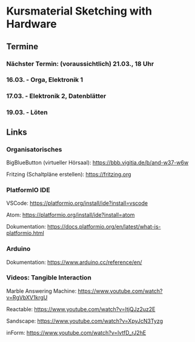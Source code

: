 # Kursmaterial Sketching with Hardware

## Termine

### Nächster Termin: (voraussichtlich) 21.03., 18 Uhr

### 16.03. - Orga, Elektronik 1

### 17.03. - Elektronik 2, Datenblätter

### 19.03. - Löten

## Links

### Organisatorisches

BigBlueButton (virtueller Hörsaal):
<https://bbb.vigitia.de/b/and-w37-w6w>

Fritzing (Schaltpläne erstellen):
<https://fritzing.org>

### PlatformIO IDE

VSCode: <https://platformio.org/install/ide?install=vscode>

Atom: <https://platformio.org/install/ide?install=atom>

Dokumentation: <https://docs.platformio.org/en/latest/what-is-platformio.html>

### Arduino

Dokumentation: <https://www.arduino.cc/reference/en/>

### Videos: Tangible Interaction

Marble Answering Machine:
<https://www.youtube.com/watch?v=RgVbXV1krgU>

Reactable:
<https://www.youtube.com/watch?v=ltjQJz2uz2E>

Sandscape:
<https://www.youtube.com/watch?v=XpyJcN3Tyzg>

inForm:
<https://www.youtube.com/watch?v=lvtfD_rJ2hE>
